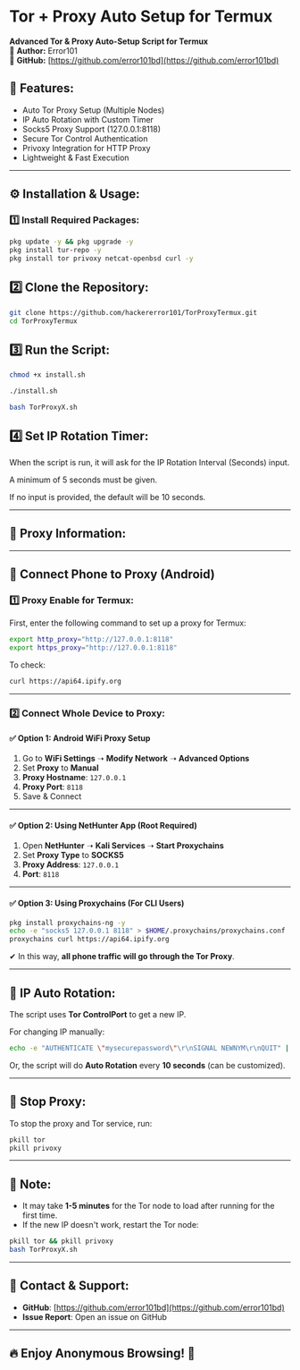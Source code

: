 # Tor + Proxy Auto Setup for Termux
**Advanced Tor & Proxy Auto-Setup Script for Termux**  
🚀 **Author:** Error101  
🔗 **GitHub:** [https://github.com/error101bd](https://github.com/error101bd)  

## 📌 Features:
- Auto Tor Proxy Setup (Multiple Nodes)
- IP Auto Rotation with Custom Timer
- Socks5 Proxy Support (127.0.0.1:8118)
- Secure Tor Control Authentication
- Privoxy Integration for HTTP Proxy
- Lightweight & Fast Execution  

---

## ⚙️ Installation & Usage:
### **1️⃣ Install Required Packages:**
```bash
pkg update -y && pkg upgrade -y
pkg install tur-repo -y
pkg install tor privoxy netcat-openbsd curl -y
```

## 2️⃣ Clone the Repository:
```bash
git clone https://github.com/hackererror101/TorProxyTermux.git
cd TorProxyTermux
```

## 3️⃣ Run the Script:
```bash
chmod +x install.sh

./install.sh

bash TorProxyX.sh
```

## 4️⃣ Set IP Rotation Timer:

When the script is run, it will ask for the IP Rotation Interval (Seconds) input.

A minimum of 5 seconds must be given.

If no input is provided, the default will be 10 seconds.

---

## 📡 Proxy Information:

---

## 🔌 Connect Phone to Proxy (Android)

### 1️⃣ Proxy Enable for Termux:

First, enter the following command to set up a proxy for Termux:

```bash
export http_proxy="http://127.0.0.1:8118"
export https_proxy="http://127.0.0.1:8118"
```

To check:

```bash
curl https://api64.ipify.org
```

---

### 2️⃣ Connect Whole Device to Proxy:

#### ✅ Option 1: Android WiFi Proxy Setup


1. Go to **WiFi Settings** ➝ **Modify Network** ➝ **Advanced Options**
2. Set **Proxy** to **Manual**
3. **Proxy Hostname**: `127.0.0.1`
4. **Proxy Port**: `8118`
5. Save & Connect

---

#### ✅ Option 2: Using NetHunter App (Root Required)

1. Open **NetHunter** ➝ **Kali Services** ➝ **Start Proxychains**
2. Set **Proxy Type** to **SOCKS5**
3. **Proxy Address**: `127.0.0.1`
4. **Port**: `8118`

---

#### ✅ Option 3: Using Proxychains (For CLI Users)

```bash
pkg install proxychains-ng -y
echo -e "socks5 127.0.0.1 8118" > $HOME/.proxychains/proxychains.conf
proxychains curl https://api64.ipify.org
```

✔ In this way, **all phone traffic will go through the Tor Proxy**.

---

## 🔄 IP Auto Rotation:

The script uses **Tor ControlPort** to get a new IP.

For changing IP manually:

```bash
echo -e "AUTHENTICATE \"mysecurepassword\"\r\nSIGNAL NEWNYM\r\nQUIT" | nc 127.0.0.1 9051
```

Or, the script will do **Auto Rotation** every **10 seconds** (can be customized).

---

## 🛑 Stop Proxy:

To stop the proxy and Tor service, run:

```bash
pkill tor
pkill privoxy
```

---

## 📢 Note:

- It may take **1-5 minutes** for the Tor node to load after running for the first time.
- If the new IP doesn't work, restart the Tor node:

```bash
pkill tor && pkill privoxy
bash TorProxyX.sh
```

---

## 🔗 Contact & Support:

- **GitHub**: [https://github.com/error101bd](https://github.com/error101bd)
- **Issue Report**: Open an issue on GitHub

---

## 🔥 Enjoy Anonymous Browsing! 🚀
